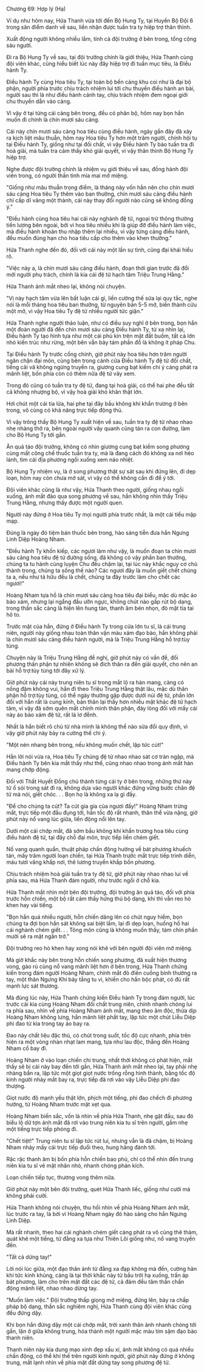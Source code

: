 




Chương 69: Hợp lý (Hạ)


Ví dụ như hôm nay, Hứa Thanh vừa tới đến Bộ Hung Ty, tại Huyền Bộ Đội 6 trong sân điểm danh về sau, liền nhận được tuần tra ty hiệp trợ thân thỉnh.

Xuất động người không nhiều lắm, tính cả đội trưởng ở bên trong, tổng cộng sáu người.

Đi ra Bộ Hung Ty về sau, tại đội trưởng chính là giới thiệu, Hứa Thanh cùng đội viên khác, cũng hiểu biết lúc này đây hiệp trợ đi tuần mục tiêu, là Điều hành Ty.

Điều hành Ty cùng Hoa tiêu Ty, tại toàn bộ bến cảng khu coi như là đại bộ phận, người phía trước chịu trách nhiệm lui tới chu thuyền điều hành an bài, người sau thì là như điều hành cánh tay, chịu trách nhiệm đem ngoại giới chu thuyền dẫn vào cảng.

Vì vậy ở tại từng cái cảng bên trong, đều có phân bộ, hôm nay bọn hắn muốn đi chính là chín mươi sáu cảng.

Cái này chín mươi sáu cảng hoa tiêu cùng điều hành, ngày gần đây đã xảy ra kịch liệt mâu thuẫn, hôm nay Hoa tiêu Ty hơn một trăm người, chính hội tụ tại Điều hành Ty, giống như tại đối chất, vì vậy Điều hành Ty báo tuần tra đi hoà giải, mà tuần tra cảm thấy khó giải quyết, vì vậy thân thỉnh Bộ Hung Ty hiệp trợ.

Nghe được đội trưởng chính là nhiệm vụ giới thiệu về sau, đồng hành đội viên trong, có người thần tình mỉa mai mở miệng.

"Giống như mâu thuẫn trọng điểm, là tháng này vốn hẳn nên cho chín mươi sáu cảng Hoa tiêu Ty thêm vào ban thưởng, chín mươi sáu cảng điều hành chỉ cấp dĩ vãng một thành, cái này thay đổi người nào cũng sẽ không đồng ý."

"Điều hành cùng hoa tiêu hai cái này nghành đệ tử, ngoại trừ thông thường tiền lương bên ngoài, bởi vì hoa tiêu nhiều khi là giúp đỡ điều hành làm việc, mà điều hành khoản thu nhập thêm lại nhiều, vì vậy từng cảng điều hành, đều muốn đúng hạn cho hoa tiêu cấp cho thêm vào khen thưởng."

Hứa Thanh nghe đến đó, đối với cái này một lần sự tình, cũng đại khái hiểu rõ.

"Việc này a, là chín mươi sáu cảng điều hành, đoạn thời gian trước đã đổi mới người phụ trách, chính là kia cái đệ tử hạch tâm Triệu Trung Hằng."

Hứa Thanh ánh mắt nheo lại, không nói chuyện.

"Vị này hạch tâm vừa lên bất luận cái gì, liền cường thế sửa lại quy tắc, nghe nói là mỗi tháng hoa tiêu ban thưởng, từ nguyên bản 5-5 mở, biến thành cửu một mở, vì vậy Hoa tiêu Ty đệ tử nhiều người tức giận."

Hứa Thanh nghe người thảo luận, như có điều suy nghĩ ở bên trong, bọn hắn một đoàn người đã đến chín mươi sáu cảng Điều hành Ty, từ xa nhìn lại, Điều hành Ty tạo hình tựa như một cái phủ kín trên mặt đất buồm, tất cả lớn nhỏ kiến trúc như rừng, một bên vẫn bảy tám phần đỗ là không ít pháp Chu.

Tại Điều hành Ty trước cổng chính, giờ phút này hoa tiêu hơn trăm người ngăn chặn đại môn, cùng bên trong cánh cửa Điều hành Ty đệ tử đối chất, tiếng cãi vã không ngừng truyền ra, giương cung bạt kiếm chi ý càng phát ra mãnh liệt, bốn phía còn có thêm nữa đệ tử vây xem.

Trong đó cũng có tuần tra ty đệ tử, đang tại hoà giải, có thể hai phe đều tất cả không nhượng bộ, vì vậy hoà giải khó khăn thật lớn.

Hơi chút một cái tia lửa, hai phe tại đây bầu không khí khẩn trương ở bên trong, vô cùng có khả năng trực tiếp động thủ.

Vì vậy trông thấy Bộ Hung Ty xuất hiện về sau, tuần tra ty đệ tử nhao nhao nhẹ nhàng thở ra, bên ngoài người vây quanh cũng tản ra con đường, làm cho Bộ Hung Ty tới gần.

Ăn quả táo đội trưởng, không có nhìn giương cung bạt kiếm song phương cùng mất công chế thuốc tuần tra ty, mà là đang cách đó không xa nơi hẻo lánh, tìm cái địa phương ngồi xuống xem náo nhiệt.

Bộ Hung Ty nhiệm vụ, là ở song phương thật sự sát sau khi đứng lên, đi dẹp loạn, hôm nay còn chưa mở sát, vì vậy có thể không cần đi để ý tới.

Đội viên khác cũng là như vậy, Hứa Thanh theo người, giống nhau ngồi xuống, ánh mắt đảo qua song phương về sau, hắn không nhìn thấy Triệu Trung Hằng, nhưng thấy được một người quen.

Người này đứng ở Hoa tiêu Ty mọi người phía trước nhất, là một cái tiểu mập mạp.

Đúng là ngày đó tiệm bán thuốc bên trong, hào sảng tiễn đưa hắn Ngưng Linh Diệp Hoàng Nham.

"Điều hành Ty khốn kiếp, các ngươi làm như vậy, là muốn đoạn ta chín mươi sáu cảng hoa tiêu đệ tử đường sống, đã không có vậy phần ban thưởng, chúng ta tu hành cùng luyện Chu đều chậm lại, tại lúc này khắc nguy cơ chủ thành trong, chúng ta sống thế nào? Các ngươi đây là muốn giết chết chúng ta a, nếu như tả hữu đều là chết, chúng ta đây trước làm cho chết các ngươi!"

Hoàng Nham tựa hồ là chín mươi sáu cảng hoa tiêu đại biểu, mặc dù mặc áo bào xám, nhưng lại ngẩng đầu ưỡn ngực, không chút nào gấp rút bộ dạng, trong thần sắc càng là hiện lên hung tàn, thanh âm bén nhọn, đỏ mặt tía tai hô to.

Trước mặt của hắn, đứng ở Điều hành Ty trong cửa lớn tu sĩ, là cái trung niên, người này giống nhau toàn thân vận màu xám đạo bào, hắn không phải là chín mươi sáu cảng điều hành người, mà là Triệu Trung Hằng hỗ trợ:tùy tùng.

Chuyện này là Triệu Trung Hằng đề nghị, giờ phút này có vấn đề, đối phương thân phận tự nhiên không sẽ đích thân ra đến giải quyết, cho nên an bài hỗ trợ:tùy tùng tới đây xử lý.

Giờ phút này cái này trung niên tu sĩ trong mắt lộ ra hàn mang, càng có nồng đậm không vui, hắn đi theo Triệu Trung Hằng thật lâu, mặc dù thân phận hỗ trợ:tùy tùng, có thể ngày thường gặp được dưới núi đệ tử, phần lớn đối với hắn rất là cung kính, bản thân lại thấy hơn nhiều mặt khác đệ tử hạch tâm, vì vậy đã sớm quên mất chính mình thân phận, đáy lòng đối với mấy cái này áo bào xám đệ tử, rất là lơ đễnh.

Nhất là hắn biết rõ chủ tử nhà mình là không thể nào sửa đổi quy định, vì vậy giờ phút này bày ra cường thế chi ý.

"Một nén nhang bên trong, nếu không muốn chết, lập tức cút!"

Hắn lời nói vừa ra, Hoa tiêu Ty chúng đệ tử nhao nhao sát cơ tràn ngập, mà Điều hành Ty bên kia mắt thấy như thế, cũng nhao nhao trong ánh mắt hàn mang chớp động.

Đối với Thất Huyết Đồng chủ thành từng cái ty ở bên trong, những thứ này từ ổ sói trong sát đi ra, không dựa vào người khác đứng vững bước chân đệ tử mà nói, giết chóc. . . Bọn họ là không xa lạ gì đấy.

"Để cho chúng ta cút? Ta cút gia gia của ngươi đấy!" Hoàng Nham trừng mắt, trực tiếp một đầu đụng tới, hắn tốc độ rất nhanh, thân thể vừa nặng, giờ phút này nổ vang lúc giữa, liền động nổi lên tay.

Dưới một cái chớp mắt, đã sớm bầu không khí khẩn trương hoa tiêu cùng điều hành đệ tử, tại đây chỗ đại môn, trực tiếp liền chém giết.

Nổ vang quanh quẩn, thuật pháp chấn động hướng về bát phương khuếch tán, mấy trăm người loạn chiến, tại Hứa Thanh trước mắt trực tiếp trình diễn, máu tươi văng khắp nơi, thê lương truyền khắp bốn phương.

Chịu trách nhiệm hoà giải tuần tra ty đệ tử, giờ phút này nhao nhao lui về phía sau, mà Hứa Thanh đám người, như trước ngồi ở chỗ kia.

Hứa Thanh mắt nhìn một bên đội trưởng, đội trưởng ăn quả táo, đối với phía trước hỗn chiến, một bộ rất cảm thấy hứng thú bộ dạng, khi thì vẫn reo hò khen hay vài tiếng.

"Bọn hắn quá nhiều người, hỗn chiến dâng lên có chút nguy hiểm, bọn chúng ta đợi bọn hắn sát không sai biệt lắm, lại đi dẹp loạn, huống hồ hai cái nghành chém giết. . . Tông môn cũng là không muốn thấy, tám chín phần mười sẽ ra mặt ngăn trở."

Đội trưởng reo hò khen hay xong nói khẽ với bên người đội viên mở miệng.

Mà giờ khắc này bên trong hỗn chiến song phương, đã xuất hiện thương vong, gào rú cùng nổ vang mãnh liệt hơn ở bên trong, Hứa Thanh chứng kiến trong đám người Hoàng Nham, chính mắt đỏ điên cuồng bình thường ra tay, một thân Ngưng Khí bảy tầng tu vi, khiến cho hắn bộc phát, có đủ rất mạnh lực sát thương.

Mà đúng lúc này, Hứa Thanh chứng kiến Điều hành Ty trong đám người, lúc trước cái kia cùng Hoàng Nham đối chất trung niên, chính nhanh chóng lui ra phía sau, nhìn về phía Hoàng Nham ánh mắt, mang theo âm độc, thừa dịp Hoàng Nham không lưng, hắn mãnh liệt phất tay, lập tức một chút Liễu Diệp phi đao từ kia trong tay áo bay ra.

Đao này chất liệu đặc thù, có chút trong suốt, tốc độ cực nhanh, phía trên hiện ra một vòng nhàn nhạt lam mang, tựa như lau độc, thẳng đến Hoàng Nham cổ bay đi.

Hoàng Nham ở vào loạn chiến chi trung, nhất thời không có phát hiện, mắt thấy sẽ bị cái này bay đến tới gần, Hứa Thanh ánh mắt nheo lại, tay phải nhẹ nhàng bắn ra, lập tức một giọt giọt nước trống rỗng hình thành, bằng tốc độ kinh người nháy mắt bay ra, trực tiếp đã rơi vào vậy Liễu Diệp phi đao thượng.

Giọt nước độ mạnh yếu thật lớn, phịch một tiếng, phi đao chếch đi phương hướng, từ Hoàng Nham trước mặt xẹt qua.

Hoàng Nham biến sắc, vốn là nhìn về phía Hứa Thanh, nhẹ gật đầu, sau đó biểu lộ dữ tợn ánh mắt đã rơi vào trung niên kia tu sĩ trên người, gầm nhẹ một tiếng trực tiếp phóng đi.

"Chết tiệt!" Trung niên tu sĩ lập tức rút lui, nhưng vẫn là đã chậm, bị Hoàng Nham nhảy mấy cái trực tiếp đuổi theo, hung hăng đánh tới.

Rặc rặc thanh âm bị bốn phía hỗn chiến bao phủ, chỉ có thể nhìn đến trung niên kia tu sĩ vẻ mặt nhăn nhó, nhanh chóng phản kích.

Loạn chiến tiếp tục, thương vong thêm nữa.

Giờ phút này một bên đội trưởng, quét Hứa Thanh liếc, giống như cười mà không phải cười.

Hứa Thanh không nói chuyện, thu hồi nhìn về phía Hoàng Nham ánh mắt, lúc trước ra tay, là bởi vì Hoàng Nham ngày đó hào sảng cho hắn Ngưng Linh Diệp.

Mà rất nhanh, theo hai cái nghành chém giết càng phát ra vô cùng thê thảm, quát khẽ một tiếng, từ đằng xa tựa như Thiên Lôi giống như, nổ vang truyền đến.

"Tất cả dừng tay!"

Lời nói lúc giữa, một đạo thân ảnh từ đằng xa đạp không mà đến, cường hãn khí tức kinh khủng, càng là tại thời khắc này từ bầu trời hạ xuống, trấn áp bát phương, làm cho trên mặt đất các đệ tử, cả đám đều tâm thần chấn động mãnh liệt, nhao nhao dừng tay.

"Muốn làm việc." Đội trưởng thấp giọng mở miệng, đứng lên, bày ra chấp pháp bộ dạng, thần sắc nghiêm nghị, Hứa Thanh cùng đội viên khác cũng đều đứng dậy.

Khi bọn hắn đứng dậy một cái chớp mắt, trời xanh thân ảnh nhanh chóng tới gần, lặn ở giữa không trung, hóa thành một người mặc màu tím sậm đạo bào thanh niên.

Thanh niên này kia dung mạo xinh đẹp xấu xí, ánh mắt không có quá nhiều chấn động, có thể khí thế trên người kinh người, giờ phút này đứng ở không trung, mắt lạnh nhìn về phía mặt đất dừng tay song phương đệ tử.




